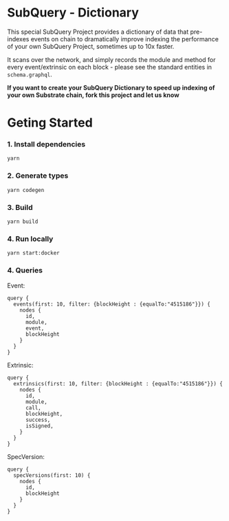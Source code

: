 # SubQuery - Dictionary 

This special SubQuery Project provides a dictionary of data that pre-indexes events on chain to dramatically improve indexing the performance of your own SubQuery Project, sometimes up to 10x faster.

It scans over the network, and simply records the module and method for every event/extrinsic on each block - please see the standard entities in `schema.graphql`.

**If you want to create your SubQuery Dictionary to speed up indexing of your own Substrate chain, fork this project and let us know**

# Geting Started
### 1. Install dependencies
```shell
yarn
```

### 2. Generate types
```shell
yarn codegen
```

### 3. Build
```shell
yarn build
```

### 4. Run locally
```shell
yarn start:docker
```

### 4. Queries

Event:

```
query {
  events(first: 10, filter: {blockHeight : {equalTo:"4515186"}}) {
    nodes {
      id,
      module,
      event,
      blockHeight
    }
  }
}
```

Extrinsic:

```
query {
  extrinsics(first: 10, filter: {blockHeight : {equalTo:"4515186"}}) {
    nodes {
      id,
      module,
      call,
      blockHeight,
      success,
      isSigned,
    }
  }
}
```

SpecVersion:

```
query {
  specVersions(first: 10) {
    nodes {
      id,
      blockHeight
    }
  }
}
```